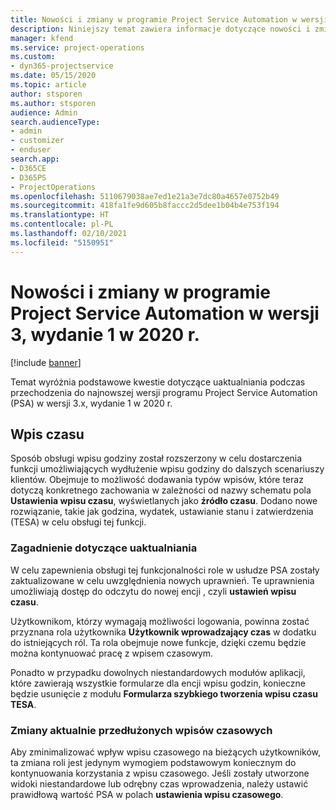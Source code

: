 ```yaml
---
title: Nowości i zmiany w programie Project Service Automation w wersji 3.x, wydanie 1 w 2020 r.
description: Niniejszy temat zawiera informacje dotyczące nowości i zmian w programie Project Service Automation w wersji 3, wydanie 1 z 2020 r.
manager: kfend
ms.service: project-operations
ms.custom:
- dyn365-projectservice
ms.date: 05/15/2020
ms.topic: article
author: stsporen
ms.author: stsporen
audience: Admin
search.audienceType:
- admin
- customizer
- enduser
search.app:
- D365CE
- D365PS
- ProjectOperations
ms.openlocfilehash: 5110679038ae7ed1e21a3e7dc80a4657e0752b49
ms.sourcegitcommit: 418fa1fe9d605b8faccc2d5dee1b04b4e753f194
ms.translationtype: HT
ms.contentlocale: pl-PL
ms.lasthandoff: 02/10/2021
ms.locfileid: "5150951"
---
```

# <a name="whats-new-or-changed-in-project-service-automation-version-3-wave-1-2020"></a>Nowości i zmiany w programie Project Service Automation w wersji 3, wydanie 1 w 2020 r.

[!include [banner](../includes/psa-now-project-operations.md)]

Temat wyróżnia podstawowe kwestie dotyczące uaktualniania podczas przechodzenia do najnowszej wersji programu Project Service Automation (PSA) w wersji 3.x, wydanie 1 w 2020 r.

## <a name="time-entry"></a>Wpis czasu
Sposób obsługi wpisu godziny został rozszerzony w celu dostarczenia funkcji umożliwiających wydłużenie wpisu godziny do dalszych scenariuszy klientów. Obejmuje to możliwość dodawania typów wpisów, które teraz dotyczą konkretnego zachowania w zależności od nazwy schematu pola **Ustawienia wpisu czasu**, wyświetlanych jako **źródło czasu**. Dodano nowe rozwiązanie, takie jak godzina, wydatek, ustawianie stanu i zatwierdzenia (TESA) w celu obsługi tej funkcji.

### <a name="upgrade-consideration"></a>Zagadnienie dotyczące uaktualniania
W celu zapewnienia obsługi tej funkcjonalności role w usłudze PSA zostały zaktualizowane w celu uwzględnienia nowych uprawnień. Te uprawnienia umożliwiają dostęp do odczytu do nowej encji , czyli **ustawień wpisu czasu**.

Użytkownikom, którzy wymagają możliwości logowania, powinna zostać przyznana rola użytkownika **Użytkownik wprowadzający czas** w dodatku do istniejących ról. Ta rola obejmuje nowe funkcje, dzięki czemu będzie można kontynuować pracę z wpisem czasowym.

Ponadto w przypadku dowolnych niestandardowych modułów aplikacji, które zawierają wszystkie formularze dla encji wpisu godzin, konieczne będzie usunięcie z modułu **Formularza szybkiego tworzenia wpisu czasu TESA**.

### <a name="currently-extended-time-entry-changes"></a>Zmiany aktualnie przedłużonych wpisów czasowych
Aby zminimalizować wpływ wpisu czasowego na bieżących użytkowników, ta zmiana roli jest jedynym wymogiem podstawowym koniecznym do kontynuowania korzystania z wpisu czasowego. Jeśli zostały utworzone widoki niestandardowe lub odrębny czas wprowadzenia, należy ustawić prawidłową wartość PSA w polach **ustawienia wpisu czasowego**.
